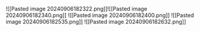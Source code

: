![[Pasted image 20240906182322.png]]![[Pasted image 20240906182340.png]]
![[Pasted image 20240906182400.png]]
![[Pasted image 20240906182535.png]]
![[Pasted image 20240906182632.png]]